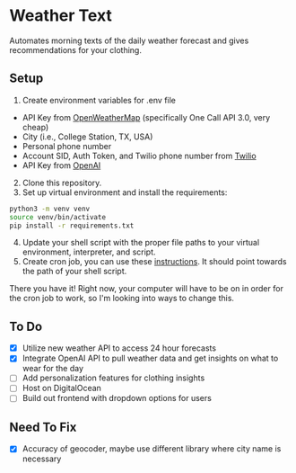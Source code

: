 # Weather Text
Automates morning texts of the daily weather forecast and gives recommendations for your clothing.

## Setup
1. Create environment variables for .env file
  - API Key from [OpenWeatherMap](https://openweathermap.org/api/one-call-3) (specifically One Call API 3.0, very cheap)
  - City (i.e., College Station, TX, USA)
  - Personal phone number
  - Account SID, Auth Token, and Twilio phone number from [Twilio](twilio.com)
  - API Key from [OpenAI](https://platform.openai.com/api-keys)
2. Clone this repository.
3. Set up virtual environment and install the requirements:
  ```bash
python3 -m venv venv
source venv/bin/activate
pip install -r requirements.txt
```
4. Update your shell script with the proper file paths to your virtual environment, interpreter, and script.
5. Create cron job, you can use these [instructions](https://medium.com/@jameshamann/automation-with-cron-d10f7cbbb638). It should point towards the path of your shell script.

There you have it! Right now, your computer will have to be on in order for the cron job to work, so I'm looking into ways to change this. 

## To Do
- [x] Utilize new weather API to access 24 hour forecasts
- [x] Integrate OpenAI API to pull weather data and get insights on what to wear for the day
- [ ] Add personalization features for clothing insights
- [ ] Host on DigitalOcean
- [ ] Build out frontend with dropdown options for users

## Need To Fix
- [x] Accuracy of geocoder, maybe use different library where city name is necessary
